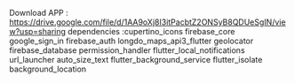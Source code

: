 Download APP : https://drive.google.com/file/d/1AA9oXj8I3itPacbtZ2ONSyB8QDUeSgIN/view?usp=sharing
dependencies :cupertino_icons
              firebase_core
              google_sign_in
              firebase_auth
              longdo_maps_api3_flutter
              geolocator
              firebase_database
              permission_handler
              flutter_local_notifications
              url_launcher
              auto_size_text
              flutter_background_service
              flutter_isolate
              background_location

